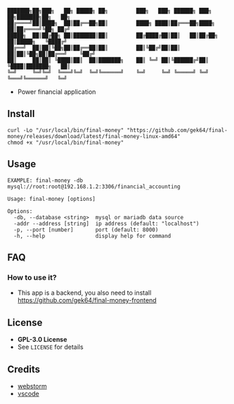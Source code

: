 ```
███████╗██╗███╗   ██╗ █████╗ ██╗         ███╗   ███╗ ██████╗ ███╗   ██╗███████╗██╗   ██╗
██╔════╝██║████╗  ██║██╔══██╗██║         ████╗ ████║██╔═══██╗████╗  ██║██╔════╝╚██╗ ██╔╝
█████╗  ██║██╔██╗ ██║███████║██║         ██╔████╔██║██║   ██║██╔██╗ ██║█████╗   ╚████╔╝ 
██╔══╝  ██║██║╚██╗██║██╔══██║██║         ██║╚██╔╝██║██║   ██║██║╚██╗██║██╔══╝    ╚██╔╝  
██║     ██║██║ ╚████║██║  ██║███████╗    ██║ ╚═╝ ██║╚██████╔╝██║ ╚████║███████╗   ██║   
╚═╝     ╚═╝╚═╝  ╚═══╝╚═╝  ╚═╝╚══════╝    ╚═╝     ╚═╝ ╚═════╝ ╚═╝  ╚═══╝╚══════╝   ╚═╝   
```

- Power financial application

## Install

```shell
curl -Lo "/usr/local/bin/final-money" "https://github.com/gek64/final-money/releases/download/latest/final-money-linux-amd64"
chmod +x "/usr/local/bin/final-money"
```

## Usage

```shell
EXAMPLE: final-money -db mysql://root:root@192.168.1.2:3306/financial_accounting

Usage: final-money [options]

Options:
  -db, --database <string>  mysql or mariadb data source     
  -addr --address [string]  ip address (default: "localhost")
  -p, --port [number]       port (default: 8000)
  -h, --help                display help for command
```

## FAQ

### How to use it?

- This app is a backend, you also need to install https://github.com/gek64/final-money-frontend

## License

- **GPL-3.0 License**
- See `LICENSE` for details

## Credits

- [webstorm](https://www.jetbrains.com/webstorm/)
- [vscode](https://code.visualstudio.com/)